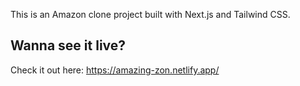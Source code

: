 This is an Amazon clone project built with Next.js and Tailwind CSS.

## Wanna see it live?

Check it out here: https://amazing-zon.netlify.app/
